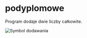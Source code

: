 # podyplomowe
Program dodaje dwie liczby całkowite.

![Symbol dodawania](https://www.symbole.pl/wp-content/uploads/2020/09/dodawanie.jpg)